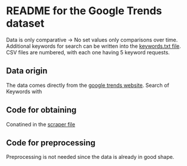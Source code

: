 # README for the Google Trends dataset
Data is only comparative -> No set values only comparisons over time.
Additional keywords for search can be written into the [keywords.txt file](../../src/data_collection/Google_Trends_Scraper/keywords.txt).
CSV files are numbered, with each one having 5 keyword requests.
## Data origin
The data comes directly from the [google trends website](https://trends.google.com/trends/?geo=US).
Search of Keywords with 
## Code for obtaining
Conatined in the [scraper file](../../src/data_collection/Google_Trends_Scraper/Scrapper.py)
## Code for preprocessing
Preprocessing is not needed since the data is already in good shape.

